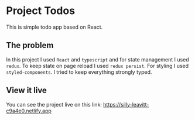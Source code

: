 # Project Todos

This is simple todo app based on React.

## The problem

In this project I used `React` and `typescript` and for state management I used `redux`. To keep state on page reload I used `redux persist`. For styling I used `styled-components`. I tried to keep everything strongly typed.

## View it live

You can see the project live on this link: https://silly-leavitt-c9a4e0.netlify.app
